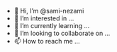 - 👋 Hi, I’m @sami-nezami
- 👀 I’m interested in ...
- 🌱 I’m currently learning ...
- 💞️ I’m looking to collaborate on ...
- 📫 How to reach me ...

<!---
sami-nezami/sami-nezami is a ✨ special ✨ repository because its `README.md` (this file) appears on your GitHub profile.
You can click the Preview link to take a look at your changes.
--->
